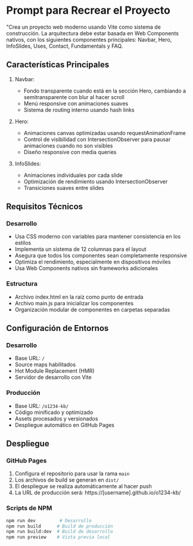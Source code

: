 # Prompt para Recrear el Proyecto

"Crea un proyecto web moderno usando Vite como sistema de construcción. La arquitectura debe estar basada en Web Components nativos, con los siguientes componentes principales: Navbar, Hero, InfoSlides, Uses, Contact, Fundamentals y FAQ.

## Características Principales

1. Navbar:
   - Fondo transparente cuando está en la sección Hero, cambiando a semitransparente con blur al hacer scroll
   - Menú responsive con animaciones suaves
   - Sistema de routing interno usando hash links

2. Hero:
   - Animaciones canvas optimizadas usando requestAnimationFrame
   - Control de visibilidad con IntersectionObserver para pausar animaciones cuando no son visibles
   - Diseño responsive con media queries

3. InfoSlides:
   - Animaciones individuales por cada slide
   - Optimización de rendimiento usando IntersectionObserver
   - Transiciones suaves entre slides

## Requisitos Técnicos

### Desarrollo
- Usa CSS moderno con variables para mantener consistencia en los estilos
- Implementa un sistema de 12 columnas para el layout
- Asegura que todos los componentes sean completamente responsive
- Optimiza el rendimiento, especialmente en dispositivos móviles
- Usa Web Components nativos sin frameworks adicionales

### Estructura
- Archivo index.html en la raíz como punto de entrada
- Archivo main.js para inicializar los componentes
- Organización modular de componentes en carpetas separadas

## Configuración de Entornos

### Desarrollo
- Base URL: `/`
- Source maps habilitados
- Hot Module Replacement (HMR)
- Servidor de desarrollo con Vite

### Producción
- Base URL: `/o1234-kb/`
- Código minificado y optimizado
- Assets procesados y versionados
- Despliegue automático en GitHub Pages

## Despliegue

### GitHub Pages
1. Configura el repositorio para usar la rama `main`
2. Los archivos de build se generan en `dist/`
3. El despliegue se realiza automáticamente al hacer push
4. La URL de producción será: https://[username].github.io/o1234-kb/

### Scripts de NPM
```bash
npm run dev         # Desarrollo
npm run build      # Build de producción
npm run build:dev  # Build de desarrollo
npm run preview    # Vista previa local
```
